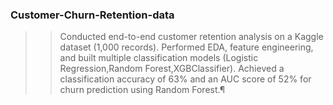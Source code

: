 ### Customer-Churn-Retention-data
>> Conducted end-to-end customer retention analysis on a Kaggle dataset (1,000 records).
>> Performed EDA, feature engineering, and built multiple classification models (Logistic Regression,Random Forest,XGBClassifier).
>> Achieved a classification accuracy of 63% and an AUC score of 52% for churn prediction using Random Forest.¶
